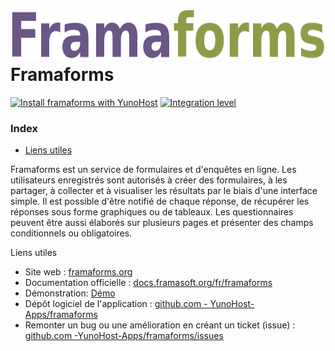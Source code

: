 # <img src="/images/framaforms_logo.png" height="80px" alt="logo de framaforms"> Framaforms

[![Install framaforms with YunoHost](https://install-app.yunohost.org/install-with-yunohost.png)](https://install-app.yunohost.org/?app=framaforms) [![Integration level](https://dash.yunohost.org/integration/framaforms.svg)](https://dash.yunohost.org/appci/app/framaforms)

### Index

- [Liens utiles](#liens-utiles)

Framaforms est un service de formulaires et d'enquêtes en ligne. Les utilisateurs enregistrés sont autorisés à créer des formulaires, à les partager, à collecter et à visualiser les résultats par le biais d'une interface simple.
Il est possible d'être notifié de chaque réponse, de récupérer les réponses sous forme graphiques ou de tableaux. Les questionnaires peuvent être aussi élaborés sur plusieurs pages et présenter des champs conditionnels ou obligatoires.

Liens utiles

+ Site web : [framaforms.org](https://framaforms.org/)
+ Documentation officielle : [docs.framasoft.org/fr/framaforms](https://docs.framasoft.org/fr/framaforms/)
+ Démonstration: [Démo](https://framaforms.org/)
+ Dépôt logiciel de l'application : [github.com - YunoHost-Apps/framaforms](https://github.com/YunoHost-Apps/framaforms_ynh)
+ Remonter un bug ou une amélioration en créant un ticket (issue) : [github.com -YunoHost-Apps/framaforms/issues](https://github.com/YunoHost-Apps/framaforms_ynh/issues)

